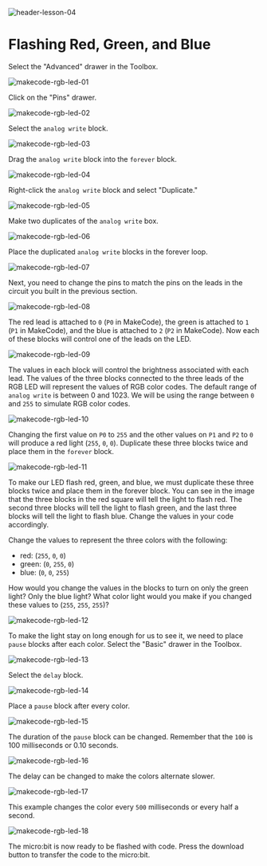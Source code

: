 ![header-lesson-04](assets/header-lesson-04.png)

# Flashing Red, Green, and Blue

Select the "Advanced" drawer in the Toolbox. 

![makecode-rgb-led-01](assets/makecode-rgb-led-01.png)

Click on the "Pins" drawer.

![makecode-rgb-led-02](assets/makecode-rgb-led-02.png)

Select the `analog write` block.

![makecode-rgb-led-03](assets/makecode-rgb-led-03.png)

Drag the `analog write` block into the `forever` block.

![makecode-rgb-led-04](assets/makecode-rgb-led-04.png)

Right-click the `analog write` block and select "Duplicate."

![makecode-rgb-led-05](assets/makecode-rgb-led-05.png)

Make two duplicates of the `analog write` box.

![makecode-rgb-led-06](assets/makecode-rgb-led-06.png)

Place the duplicated `analog write` blocks in the forever loop.

![makecode-rgb-led-07](assets/makecode-rgb-led-07.png)

Next, you need to change the pins to match the pins on the leads in the circuit you built in the previous section. 

![makecode-rgb-led-08](assets/makecode-rgb-led-08.png)

The red lead is attached to `0` (`P0` in MakeCode), the green is attached to `1` (`P1` in MakeCode), and the blue is attached to `2` (`P2` in MakeCode). Now each of these blocks will control one of the leads on the LED.

![makecode-rgb-led-09](assets/makecode-rgb-led-09.png)

The values in each block will control the brightness associated with each lead. The values of the three blocks connected to the three leads of the RGB LED will represent the values of RGB color codes. The default range of `analog write` is between 0 and 1023. We will be using the range between  `0` and `255` to simulate RGB color codes.

![makecode-rgb-led-10](assets/makecode-rgb-led-10.png)

Changing the first value on `P0` to  `255` and the other values on `P1` and `P2`  to `0` will produce a red light (`255`, `0`, `0`). Duplicate these three blocks twice and place them in the `forever` block. 

![makecode-rgb-led-11](assets/makecode-rgb-led-11.png)

To make our LED flash red, green, and blue, we must duplicate these three blocks twice and place them in the forever block. You can see in the image that the three blocks in the red square will tell the light to flash red. The second three blocks will tell the light to flash green, and the last three blocks will tell the light to flash blue. Change the values in your code accordingly.

Change the values to represent the three colors with the following:

- red: (`255`, `0`, `0`)
- green: (`0`, `255`, `0`)
- blue:  (`0`, `0`, `255`)

How would you change the values in the blocks to turn on only the green light? Only the blue light? What color light would you make if you changed these values to (`255`, `255`, `255`)?

![makecode-rgb-led-12](assets/makecode-rgb-led-12.png)

To make the light stay on long enough for us to see it, we need to place `pause` blocks after each color. Select the "Basic" drawer in the Toolbox.

![makecode-rgb-led-13](assets/makecode-rgb-led-13.png)

Select the `delay` block.

![makecode-rgb-led-14](assets/makecode-rgb-led-14.png)

Place a `pause` block after every color.

![makecode-rgb-led-15](assets/makecode-rgb-led-15.png)

The duration of the `pause` block can be changed. Remember that the `100` is 100 milliseconds or 0.10 seconds. 

![makecode-rgb-led-16](assets/makecode-rgb-led-16.png)

The delay can be changed to make the colors alternate slower. 

![makecode-rgb-led-17](assets/makecode-rgb-led-17.png)

This example changes the color every `500` milliseconds or every half a second. 

![makecode-rgb-led-18](assets/makecode-rgb-led-18.png)

The micro:bit is now ready to be flashed with code. Press the download button to transfer the code to the micro:bit.
